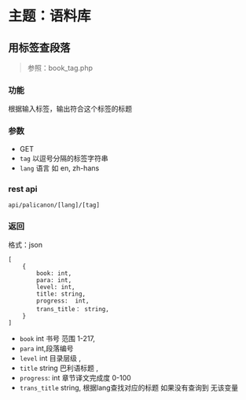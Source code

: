 # 主题：语料库

## 用标签查段落
> 参照：book_tag.php
### 功能
根据输入标签，输出符合这个标签的标题
### 参数
- GET
- `tag` 以逗号分隔的标签字符串
- `lang`  语言 如 en, zh-hans
  
### rest api
    api/palicanon/[lang]/[tag]

### 返回

格式：json
```
[
    {
        book: int,
        para: int,
        level: int,
        title: string,
        progress:  int,
        trans_title： string, 
    }
]
````

- `book` int 书号  范围 1-217,
- `para` int,段落编号 
- `level` int 目录层级 ,
- `title` string 巴利语标题 ,
- `progress`: int 章节译文完成度  0-100
- `trans_title` string, 根据lang查找对应的标题 如果没有查询到 无该变量

